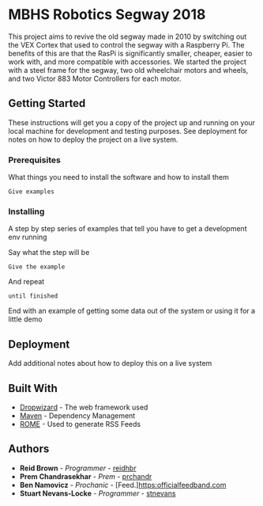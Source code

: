 # MBHS Robotics Segway 2018

This project aims to revive the old segway made in 2010 by switching out the VEX Cortex that used to control the segway with a Raspberry Pi. The benefits of this are that the RasPi is significantly smaller, cheaper, easier to work with, and more compatible with accessories. We started the project with a steel frame for the segway, two old wheelchair motors and wheels, and two Victor 883 Motor Controllers for each motor. 

## Getting Started

These instructions will get you a copy of the project up and running on your local machine for development and testing purposes. See deployment for notes on how to deploy the project on a live system.

### Prerequisites

What things you need to install the software and how to install them

```
Give examples
```

### Installing

A step by step series of examples that tell you have to get a development env running

Say what the step will be

```
Give the example
```

And repeat

```
until finished
```

End with an example of getting some data out of the system or using it for a little demo


## Deployment

Add additional notes about how to deploy this on a live system

## Built With

* [Dropwizard](http://www.dropwizard.io/1.0.2/docs/) - The web framework used
* [Maven](https://maven.apache.org/) - Dependency Management
* [ROME](https://rometools.github.io/rome/) - Used to generate RSS Feeds


## Authors

* **Reid Brown** - *Programmer* - [reidhbr](https://github.com/reidhbr)
* **Prem Chandrasekhar** - *Prem* - [prchandr](https://github.com/prchandr)
* **Ben Namovicz** - *Prochanic* - [Feed.]<https:officialfeedband.com>
* **Stuart Nevans-Locke** - *Programmer* - [stnevans](https://github.com/stnevans)

